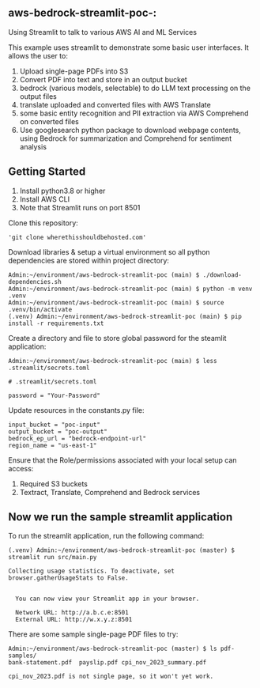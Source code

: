 ## aws-bedrock-streamlit-poc-: 
Using Streamlit to talk to various AWS AI and ML Services

This example uses streamlit to demonstrate some basic user interfaces. It allows the user to:
1. Upload single-page PDFs into S3
2. Convert PDF into text and store in an output bucket
3. bedrock (various models, selectable) to do LLM text processing on the output files
4. translate uploaded and converted files with AWS Translate
5. some basic entity recognition and PII extraction via AWS Comprehend on converted files
6. Use googlesearch python package to download webpage contents, using Bedrock for summarization and Comprehend for sentiment analysis

## Getting Started
1. Install python3.8 or higher
2. Install AWS CLI
3. Note that Streamlit runs on port 8501

Clone this repository:
```
'git clone wherethisshouldbehosted.com'
```

Download libraries & setup a virtual environment so all python dependencies are stored within project directory:
```
Admin:~/environment/aws-bedrock-streamlit-poc (main) $ ./download-dependencies.sh
Admin:~/environment/aws-bedrock-streamlit-poc (main) $ python -m venv .venv
Admin:~/environment/aws-bedrock-streamlit-poc (main) $ source .venv/bin/activate
(.venv) Admin:~/environment/aws-bedrock-streamlit-poc (main) $ pip install -r requirements.txt
```

Create a directory and file to store global password for the steamlit application:
```
Admin:~/environment/aws-bedrock-streamlit-poc (main) $ less .streamlit/secrets.toml

# .streamlit/secrets.toml

password = "Your-Password"
```

Update resources in the constants.py file:
```
input_bucket = "poc-input"
output_bucket = "poc-output"
bedrock_ep_url = "bedrock-endpoint-url"
region_name = "us-east-1"
```

Ensure that the Role/permissions associated with your local setup can access:
1. Required S3 buckets
2. Textract, Translate, Comprehend and Bedrock services

## Now we run the sample streamlit application
To run the streamlit application, run the following command:
```
(.venv) Admin:~/environment/aws-bedrock-streamlit-poc (master) $ streamlit run src/main.py 

Collecting usage statistics. To deactivate, set browser.gatherUsageStats to False.


  You can now view your Streamlit app in your browser.

  Network URL: http://a.b.c.e:8501
  External URL: http://w.x.y.z:8501
```

There are some sample single-page PDF files to try:
```
Admin:~/environment/aws-bedrock-streamlit-poc (master) $ ls pdf-samples/
bank-statement.pdf  payslip.pdf cpi_nov_2023_summary.pdf

cpi_nov_2023.pdf is not single page, so it won't yet work.
```
